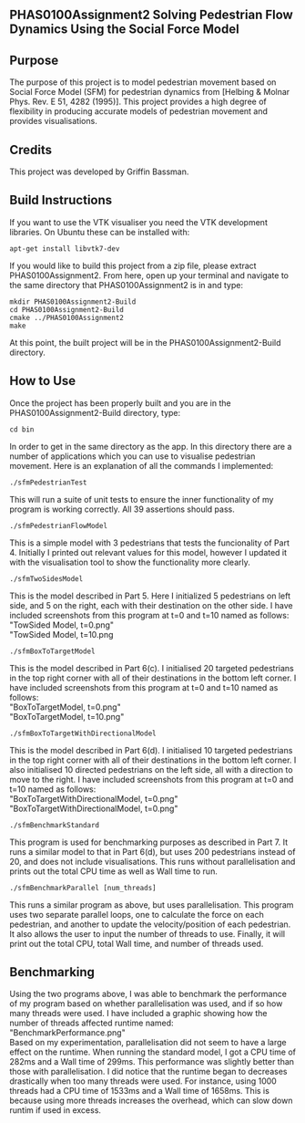 PHAS0100Assignment2 Solving Pedestrian Flow Dynamics Using the Social Force Model
------------------

Purpose
-------

The purpose of this project is to model pedestrian movement based on Social Force Model (SFM) for pedestrian dynamics from [Helbing & Molnar Phys. Rev. E 51, 4282 (1995)]. This project provides a high degree of flexibility in producing accurate models of pedestrian movement and provides visualisations.

Credits
-------

This project was developed by Griffin Bassman.

Build Instructions
------------------
If you want to use the VTK visualiser you need the VTK development libraries. On Ubuntu these can be installed with:
``` shell
apt-get install libvtk7-dev
```
If you would like to build this project from a zip file, please extract PHAS0100Assignment2. From here, open up your terminal and navigate to the same directory that PHAS0100Assignment2 is in and type:

```
mkdir PHAS0100Assignment2-Build
cd PHAS0100Assignment2-Build
cmake ../PHAS0100Assignment2
make
```

At this point, the built project will be in the PHAS0100Assignment2-Build directory.

How to Use
------------------

Once the project has been properly built and you are in the PHAS0100Assignment2-Build directory, type:
```
cd bin
```
In order to get in the same directory as the app. In this directory there are a number of applications which you can use to visualise pedestrian movement. Here is an explanation of all the commands I implemented:
```
./sfmPedestrianTest
```
This will run a suite of unit tests to ensure the inner functionality of my program is working correctly. All 39 assertions should pass.
```
./sfmPedestrianFlowModel
```
This is a simple model with 3 pedestrians that tests the funcionality of Part 4. Initially I printed out relevant values for this model, however I updated it with the visualisation tool to show the functionality more clearly.
```
./sfmTwoSidesModel
```
This is the model described in Part 5. Here I initialized 5 pedestrians on left side, and 5 on the right, each with their destination on the other side. I have included screenshots from this program at t=0 and t=10 named as follows:
<br />
"TowSided Model, t=0.png" <br />
"TowSided Model, t=10.png
```
./sfmBoxToTargetModel
```
This is the model described in Part 6(c). I initialised 20 targeted pedestrians in the top right corner with all of their destinations in the bottom left corner. I have included screenshots from this program at t=0 and t=10 named as follows:
<br />
"BoxToTargetModel, t=0.png" <br />
"BoxToTargetModel, t=10.png"
```
./sfmBoxToTargetWithDirectionalModel
```
This is the model described in Part 6(d). I initialised 10 targeted pedestrians in the top right corner with all of their destinations in the bottom left corner. I also initialised 10 directed pedestrians on the left side, all with a direction to move to the right. I have included screenshots from this program at t=0 and t=10 named as follows:
<br />
"BoxToTargetWithDirectionalModel, t=0.png" <br />
"BoxToTargetWithDirectionalModel, t=0.png"
```
./sfmBenchmarkStandard
```
This program is used for benchmarking purposes as described in Part 7. It runs a similar model to that in Part 6(d), but uses 200 pedestrians instead of 20, and does not include visualisations. This runs without parallelisation and prints out the total CPU time as well as Wall time to run.
```
./sfmBenchmarkParallel [num_threads]
```
This runs a similar program as above, but uses parallelisation. This program uses two separate parallel loops, one to calculate the force on each pedestrian, and another to update the velocity/position of each pedestrian. It also allows the user to input the number of threads to use. Finally, it will print out the total CPU, total Wall time, and number of threads used.

Benchmarking
------------------

Using the two programs above, I was able to benchmark the performance of my program based on whether parallelisation was used, and if so how many threads were used. I have included a graphic showing how the number of threads affected runtime named:
<br />
"BenchmarkPerformance.png" <br />
Based on my experimentation, parallelisation did not seem to have a large effect on the runtime. When running the standard model, I got a CPU time of 282ms and a Wall time of 299ms. This performance was slightly better than those with parallelisation. I did notice that the runtime began to decreases drastically when too many threads were used. For instance, using 1000 threads had a CPU time of 1533ms and a Wall time of 1658ms. This is because using more threads increases the overhead, which can slow down runtim if used in excess.
